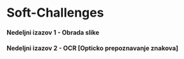 # Soft-Challenges

#### Nedeljni izazov 1 - Obrada slike

#### Nedeljni izazov 2 - OCR [Opticko prepoznavanje znakova]
